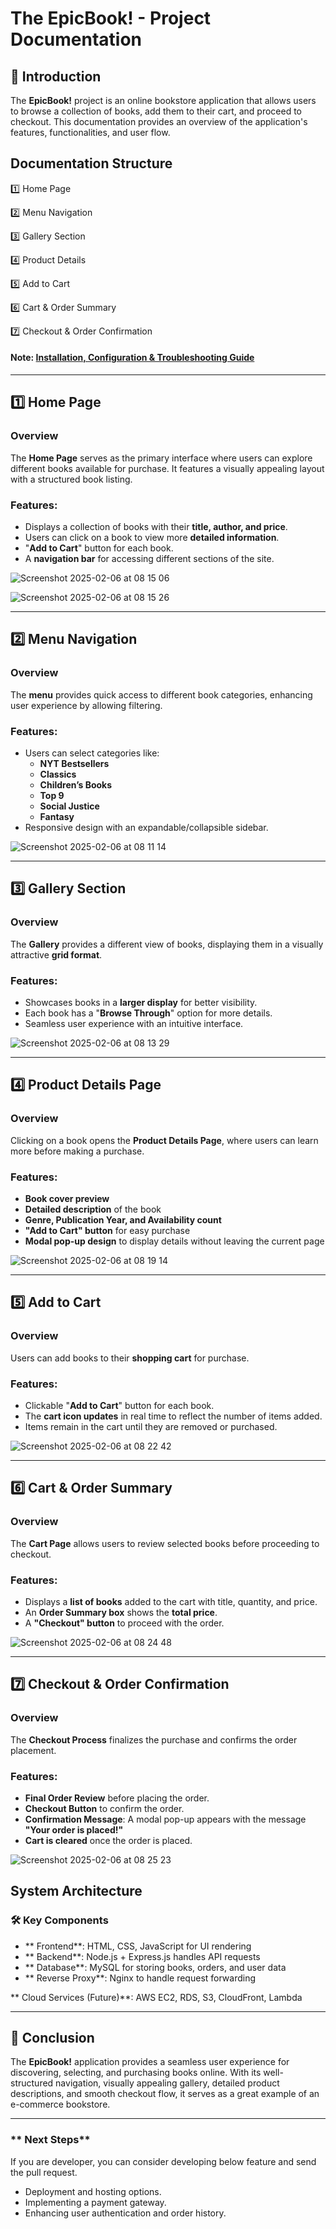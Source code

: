 # The EpicBook! - Project Documentation

## 📌 Introduction

The **EpicBook!** project is an online bookstore application that allows users to browse a collection of books, add them to their cart, and proceed to checkout. This documentation provides an overview of the application's features, functionalities, and user flow.

## Documentation Structure

1️⃣ Home Page

2️⃣ Menu Navigation

3️⃣ Gallery Section

4️⃣ Product Details

5️⃣ Add to Cart

6️⃣ Cart & Order Summary

7️⃣ Checkout & Order Confirmation

#### Note: [Installation, Configuration & Troubleshooting Guide](https://github.com/pravinmishraaws/theepicbook/blob/main/Installation%20%26%20Configuration%20Guide.md)


---

## **1️⃣ Home Page**

### **Overview**

The **Home Page** serves as the primary interface where users can explore different books available for purchase. It features a visually appealing layout with a structured book listing.

### **Features:**

- Displays a collection of books with their **title, author, and price**.
- Users can click on a book to view more **detailed information**.
- "**Add to Cart**" button for each book.
- A **navigation bar** for accessing different sections of the site.

![Screenshot 2025-02-06 at 08 15 06](https://github.com/user-attachments/assets/4aa515e7-fb05-4f57-8dd6-722a4bdab8b2)

![Screenshot 2025-02-06 at 08 15 26](https://github.com/user-attachments/assets/f915a1a5-c5a0-4249-beb1-b09ea58bef79)

---

## **2️⃣ Menu Navigation**

### **Overview**

The **menu** provides quick access to different book categories, enhancing user experience by allowing filtering.

### **Features:**

- Users can select categories like:
  - **NYT Bestsellers**
  - **Classics**
  - **Children’s Books**
  - **Top 9**
  - **Social Justice**
  - **Fantasy**
- Responsive design with an expandable/collapsible sidebar.

![Screenshot 2025-02-06 at 08 11 14](https://github.com/user-attachments/assets/6dabd639-75ee-4bd1-83c0-5d04bc042996)

---

## **3️⃣ Gallery Section**

### **Overview**

The **Gallery** provides a different view of books, displaying them in a visually attractive **grid format**.

### **Features:**

- Showcases books in a **larger display** for better visibility.
- Each book has a "**Browse Through**" option for more details.
- Seamless user experience with an intuitive interface.

![Screenshot 2025-02-06 at 08 13 29](https://github.com/user-attachments/assets/428fbf43-11fd-4b07-81cc-5dad60f2ca3e)

---

## **4️⃣ Product Details Page**

### **Overview**

Clicking on a book opens the **Product Details Page**, where users can learn more before making a purchase.

### **Features:**

- **Book cover preview**
- **Detailed description** of the book
- **Genre, Publication Year, and Availability count**
- **"Add to Cart" button** for easy purchase
- **Modal pop-up design** to display details without leaving the current page

![Screenshot 2025-02-06 at 08 19 14](https://github.com/user-attachments/assets/809d4c5c-1a51-454e-9e41-a55a3108d64a)

---

## **5️⃣ Add to Cart**

### **Overview**

Users can add books to their **shopping cart** for purchase.

### **Features:**

- Clickable "**Add to Cart**" button for each book.
- The **cart icon updates** in real time to reflect the number of items added.
- Items remain in the cart until they are removed or purchased.

![Screenshot 2025-02-06 at 08 22 42](https://github.com/user-attachments/assets/eb58f2f2-dbd5-4b8e-9448-699fde7b505e)

---

## **6️⃣ Cart & Order Summary**

### **Overview**

The **Cart Page** allows users to review selected books before proceeding to checkout.

### **Features:**

- Displays a **list of books** added to the cart with title, quantity, and price.
- An **Order Summary box** shows the **total price**.
- A **"Checkout" button** to proceed with the order.

![Screenshot 2025-02-06 at 08 24 48](https://github.com/user-attachments/assets/6bddfc9e-97d1-4723-9aad-0f9cf067fc58)

---

## **7️⃣ Checkout & Order Confirmation**

### **Overview**

The **Checkout Process** finalizes the purchase and confirms the order placement.

### **Features:**

- **Final Order Review** before placing the order.
- **Checkout Button** to confirm the order.
- **Confirmation Message**: A modal pop-up appears with the message **"Your order is placed!"**
- **Cart is cleared** once the order is placed.

![Screenshot 2025-02-06 at 08 25 23](https://github.com/user-attachments/assets/751de6c6-213f-4fa5-87c2-e8d1d3f34829)

## System Architecture

### 🛠️ Key Components

- ** Frontend**: HTML, CSS, JavaScript for UI rendering
- ** Backend**: Node.js + Express.js handles API requests
- ** Database**: MySQL for storing books, orders, and user data
- ** Reverse Proxy**: Nginx to handle request forwarding

** Cloud Services (Future)**:  AWS EC2, RDS, S3, CloudFront, Lambda

---

## 🎯 **Conclusion**

The **EpicBook!** application provides a seamless user experience for discovering, selecting, and purchasing books online. With its well-structured navigation, visually appealing gallery, detailed product descriptions, and smooth checkout flow, it serves as a great example of an e-commerce bookstore.

---

### ** Next Steps**

If you are developer, you can consider developing below feature and send the pull request.

- Deployment and hosting options.
- Implementing a payment gateway.
- Enhancing user authentication and order history.





